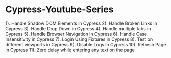 # Cypress-Youtube-Series


1). Handle Shadow DOM Elements in Cypress
2). Handle Broken Links in Cypress
3). Handle Drop Down in Cypress
4). Handle multiple tabs in Cypress
5). Handle Browser Navigation in Cypress
6). Handle Case Insensitivity in Cypress
7). Login Using Fixtures in Cypress
8). Test on different viewports in Cypress
9). Disable Logs in Cypress
10). Refresh Page in Cypress
11). Zero delay while entering any text on the page 
